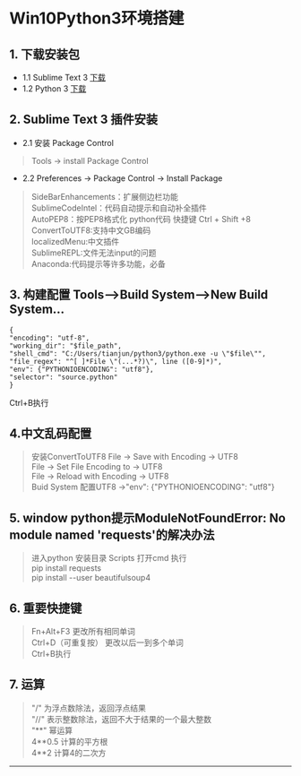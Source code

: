 # Win10Python3环境搭建

## 1. 下载安装包

- 1.1 Sublime Text 3 [下载][st3]
- 1.2 Python 3 [下载][py3]

## 2. Sublime Text 3 插件安装

- 2.1 安装 Package Control  
> Tools -> install Package Control

- 2.2 Preferences -> Package Control -> Install Package

> SideBarEnhancements：扩展侧边栏功能  
SublimeCodeIntel：代码自动提示和自动补全插件  
AutoPEP8：按PEP8格式化 python代码 快捷键 Ctrl + Shift +8  
ConvertToUTF8:支持中文GB编码  
localizedMenu:中文插件  
SublimeREPL:文件无法input的问题  
Anaconda:代码提示等许多功能，必备

## 3. 构建配置 Tools-->Build System-->New Build System... 

```
{
"encoding": "utf-8",
"working_dir": "$file_path",
"shell_cmd": "C:/Users/tianjun/python3/python.exe -u \"$file\"", 
"file_regex": "^[ ]*File \"(...*?)\", line ([0-9]*)",
"env": {"PYTHONIOENCODING": "utf8"}, 
"selector": "source.python"
}
```
Ctrl+B执行  

## 4.中文乱码配置

> 安装ConvertToUTF8
File -> Save with Encoding -> UTF8    
File -> Set File Encoding to -> UTF8    
File -> Reload with Encoding -> UTF8  
Buid System 配置UTF8 ->"env": {"PYTHONIOENCODING": "utf8"}


## 5. window python提示ModuleNotFoundError: No module named 'requests'的解决办法

> 进入python 安装目录 Scripts 打开cmd 执行  
pip install requests  
pip install --user beautifulsoup4  


## 6. 重要快捷键

> Fn+Alt+F3 更改所有相同单词  
Ctrl+D（可重复按） 更改以后一到多个单词  
Ctrl+B执行  


## 7. 运算

> "/" 为浮点数除法，返回浮点结果  
"//" 表示整数除法，返回不大于结果的一个最大整数  
"\*\*" 幂运算   
4\*\*0.5 计算的平方根   
4\*\*2 计算4的二次方  


---
[st3]:http://www.sublimetext.cn/3
[py3]:https://www.python.org/downloads/
